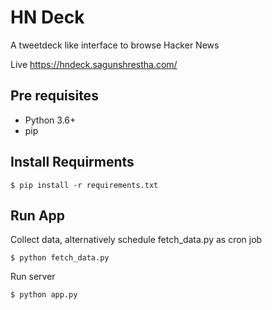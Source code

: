 # HN Deck

A tweetdeck like interface to browse Hacker News

Live https://hndeck.sagunshrestha.com/

## Pre requisites

* Python 3.6+
* pip

## Install Requirments

    $ pip install -r requirements.txt
    
## Run App

Collect data, alternatively schedule fetch_data.py as cron job

    $ python fetch_data.py
    
Run server

    $ python app.py
    
